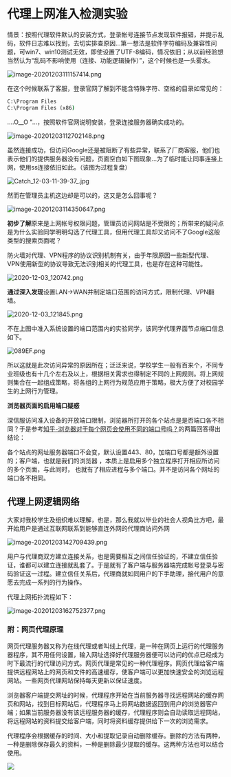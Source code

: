 # 代理上网准入检测实验

情景：按照代理软件默认的安装方式，登录帐号连接节点发现软件报错，并提示乱码，软件日志难以找到，去切实排查原因...第一想法是软件字符编码及兼容性问题，可win7、win10测试无效，即使设置了UTF-8编码，情况依旧；从以前经验想当然认为“乱码不影响使用（连接、功能逻辑操作）”，这个时候也是一头雾水。

![image-20201203111157414.png](https://i.loli.net/2020/12/03/ZotBXik1OMqbNrG.png)

在这个时候联系了客服，登录官网了解到不能含特殊字符、空格的目录如常见的：

```cmd
C:\Program Files
C:\Program Files (x86)
```

....O__O "…，按照软件官网说明安装，登录连接服务器确实成功的。

![image-20201203112702148.png](https://i.loli.net/2020/12/03/GuPk7C3WbDyam4M.png)

虽然连接成功，但访问Google还是被阻断了有些异常，联系了厂商客服，他们也表示他们的提供服务器没有问题，页面空白如下图现象...为了临时能让同事连接上网，使用ss连接依旧如此。（该图为过程复盘）

![Catch_12-03-11-39-37_.jpg](https://i.loli.net/2020/12/03/o81uC4zR6LipQYd.jpg)

然而在管理员主机这边却是可以的，这又是怎么回事呢？

![image-20201203114350647.png](https://i.loli.net/2020/12/03/QtNTdDCWUV4BAMO.png)

**初步了解**原来是上网帐号权限问题，管理员访问网站是不受限的；所带来的疑问点是为什么实验同学明明勾选了代理工具，但用代理工具却又访问不了Google这般类型的搜索页面呢？

防火墙对代理、VPN程序的协议识别机制有关，由于年限原因一些新型代理、VPN使用新型的协议导致无法识别相关的代理工具，也是存在这种可能性。

![2020-12-03_120742.png](https://i.loli.net/2020/12/03/K5FiSZtICswgycp.png)

**通过深入发现**设置LAN->WAN并制定端口范围的访问方式，限制代理、VPN翻墙。

![2020-12-03_121845.png](https://i.loli.net/2020/12/03/1PbhsDdxj3nKwQE.png)

不在上图中准入系统设置的端口范围内的实验同学，该同学代理界面节点端口信息如下。

![089EF.png](https://i.loli.net/2020/12/05/KI65dAZFyeWDaOm.png)

所以这就是此次访问异常的原因所在；泛泛来说，学校学生一般有百来个，不同专业班级也有十几个左右及以上，根据相关需求也得制定不同的上网规则。将上网规则集合在一起组成策略，将各组的上网行为规范应用于策略，极大方便了对校园学生的上网行为管理。

**浏览器页面的启用端口疑惑**

深信服访问准入设备的开放端口限制，浏览器所打开的各个站点是是否端口各不相同？于是参考[知乎-浏览器对于每个网页会使用不同的端口号吗？](https://www.zhihu.com/question/401686199)的两篇回答得出结论：

各个站点的网址服务器端口不会变，默认设置443、80，加端口号都是额外设置的；客户端，也就是我们的浏览器 ，本质上是启用多个独立程序打开相应所访问的多个页面，与此同时， 也就有了相应进程与多个端口。并不是访问各个网址的端口各不相同。

## 代理上网逻辑网络

大家对我校学生及组织难以理解，也是，那么我就以毕业的社会人视角比方吧，最开始用户是通过互联网联系到能够直连外网的代理商访问外网

![image-20201203142709439.png](https://i.loli.net/2020/12/03/4kM5mL2Dyv9IWhQ.png)


用户与代理商双方建立连接关系，也是需要相互之间信任验证的，不建立信任验证，谁都可以建立连接就乱套了。于是就有了客户端与服务器端完成帐号登录与密码验证这一过程。建立信任关系后，代理商就如同用户的下手助理，接代用户的意愿去完成一系列的行为操作。

代理上网拓扑流程如下：

![image-20201203162752377.png](https://i.loli.net/2020/12/03/TjZLyhg1vBxuAVs.png)


### 附：网页代理原理

网页代理服务器又称为在线代理或者叫线上代理，是一种在网页上运行的代理服务器程序，其不用任何设置，输入网址选择好代理服务器便可以访问的优点已经成为时下最流行的代理访问方式。网页代理是常见的一种代理程序。网页代理给客户端提供远程网站上的网页和文件的高速缓存，使客户端可以更加快速安全的浏览远程网站。一些网页代理网站保持每天更新以保证速度。

浏览器客户端提交网址的时候，代理程序开始在当前服务器寻找远程网站的缓存网页和网站，找到目标网站后，代理程序马上将网站数据返回到用户的浏览器客户端；如果当前服务器没有该远程服务器的缓存，代理程序则会自动读取远程网站，将远程网站的资料提交给客户端，同时将资料缓存提供给下一次的浏览需求。

代理程序会根据缓存的时间、大小和提取记录自动删除缓存。删除的方法有两种，一种是删除保存最久的资料，一种是删除最少提取的缓存。这两种方法也可以结合使用。

<!-- ![](https://ipfs.io/ipfs/QmdE2aVy9Wc7kHTYtsS7cDSPGM1DnZ1SDfAi2d7YJjiqsK?3.png) -->

![](https://i.postimg.cc/SxPDbLKc/2018-05-10-192753.png)


